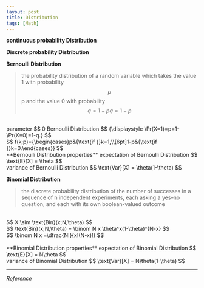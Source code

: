 ```yaml
---
layout: post
title: Distribution
tags: [Math]
---
```

**continuous probability Distribution**
>





**Discrete probability Distribution**
>

**Bernoulli Distribution**
> the probability distribution of a random variable which takes the value 1 with probability $${\displaystyle p}$$ p and the value 0 with probability $${\displaystyle q=1-p} q=1-p$$

<br/>
parameter
$$
0<p<1,p\in \mathbb {R}
$$
<br/>
Bernoulli Distribution
$$
{\displaystyle \Pr(X=1)=p=1-\Pr(X=0)=1-q.}
$$
<br/>
$$
f(k;p)={\begin{cases}p&{\text{if }}k=1,\\[6pt]1-p&{\text{if }}k=0.\end{cases}}
$$
<br/>
**Bernoulli Distribution properties**
expectation of Bernoulli Distribution
$$
\text{E}[X]  = \theta
$$
<br/>
variance of Bernoulli Distribution
$$
\text{Var}[X] = \theta(1-\theta)
$$
<br>








**Binomial Distribution**
> the discrete probability distribution of the number of successes in a sequence of n independent experiments, each asking a yes–no question, and each with its own boolean-valued outcome

<br/>
$$
X \sim \text{Bin}(x;N,\theta)
$$
<br/>
$$
\text{Bin}(x;N,\theta) = \binom N x  \theta^x(1-\theta)^{N-x}
$$
<br/>
$$
\binom N x =\dfrac{N!}{x!(N-x)!}
$$
<br/>
<br/>
**Binomial Distribution properties**
expectation of Binomial Distribution
$$
\text{E}[X] = N\theta
$$
<br/>
variance of Binomial Distribution
$$
\text{Var}[X] = N\theta(1-\theta)
$$
<br>













***
*Reference*
